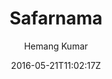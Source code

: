---
title: "Safarnama"
github: https://github.com/hemangsk/safarnama
demo: https://hemangsk.github.io/safarnama
author: Hemang Kumar
draft: true
ssg:
  - Jekyll
cms:
  - No Cms
date: 2016-05-21T11:02:17Z
github_branch: master
---